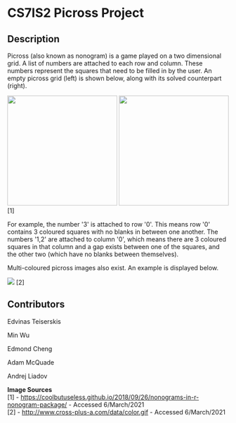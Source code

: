 # CS7IS2 Picross Project

## Description

Picross (also known as nonogram) is a game played on a two dimensional grid. A list of numbers are attached to each row and column. These numbers represent the squares that need to be filled in by the user. An empty picross grid (left) is shown below, along with its solved counterpart (right).

<img src="https://coolbutuseless.github.io/img/nonogram/example-blank.png" width="250" height="250"> <img src="https://coolbutuseless.github.io/img/nonogram/example-solved.png" width="250" height="250"> [1]

For example, the number '3' is attached to row '0'. This means row '0' contains 3 coloured squares with no blanks in between one another. The numbers '1,2' are attached to column '0', which means there are 3 coloured squares in that column and a gap exists between one of the squares, and the other two (which have no blanks between themselves).

Multi-coloured picross images also exist. An example is displayed below.

<img src="http://www.cross-plus-a.com/data/color.gif"> [2]

## Contributors

Edvinas Teiserskis


Min Wu


Edmond Cheng


Adam McQuade


Andrej Liadov


**Image Sources**  
[1] - https://coolbutuseless.github.io/2018/09/26/nonograms-in-r-nonogram-package/ - Accessed 6/March/2021  
[2] - http://www.cross-plus-a.com/data/color.gif - Accessed 6/March/2021

